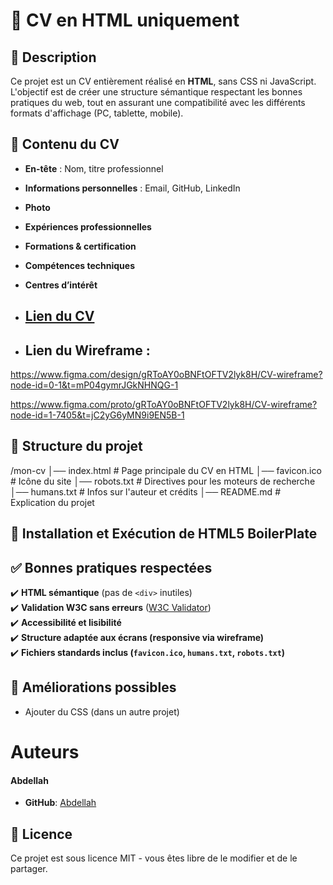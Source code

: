 
# 📄 CV en HTML uniquement

## 📌 Description

Ce projet est un CV entièrement réalisé en **HTML**, sans CSS ni JavaScript. L'objectif est de créer une structure sémantique respectant les bonnes pratiques du web, tout en assurant une compatibilité avec les différents formats d'affichage (PC, tablette, mobile).

## 📜 Contenu du CV

- **En-tête** : Nom, titre professionnel
- **Informations personnelles** : Email, GitHub, LinkedIn
- **Photo**
- **Expériences professionnelles**
- **Formations & certification**
- **Compétences techniques**
- **Centres d’intérêt**

- ## [**Lien du CV**](index.html)

- ## **Lien du Wireframe** : 

https://www.figma.com/design/gRToAY0oBNFtOFTV2lyk8H/CV-wireframe?node-id=0-1&t=mP04gymrJGkNHNQG-1

https://www.figma.com/proto/gRToAY0oBNFtOFTV2lyk8H/CV-wireframe?node-id=1-7405&t=jC2yG6yMN9i9EN5B-1

## 📂 Structure du projet

/mon-cv
│── index.html         # Page principale du CV en HTML
│── favicon.ico        # Icône du site
│── robots.txt         # Directives pour les moteurs de recherche
│── humans.txt         # Infos sur l'auteur et crédits
│── README.md          # Explication du projet


## 🚀 Installation et Exécution de HTML5 BoilerPlate

## ✅ Bonnes pratiques respectées

✔️ **HTML sémantique** (pas de `<div>` inutiles)  
✔️ **Validation W3C sans erreurs** ([W3C Validator](https://validator.w3.org/))  
✔️ **Accessibilité et lisibilité**  
✔️ **Structure adaptée aux écrans (responsive via wireframe)**  
✔️ **Fichiers standards inclus (`favicon.ico`, `humans.txt`, `robots.txt`)**  


## 📌 Améliorations possibles

- Ajouter du CSS (dans un autre projet)


# Auteurs

#### Abdellah

- **GitHub**: [Abdellah](https://github.com/abdellah59)

## 📄 Licence
Ce projet est sous licence MIT - vous êtes libre de le modifier et de le partager.